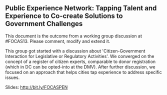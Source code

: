 Public Experience Network: Tapping Talent and Experience to Co-create Solutions to Government Challenges 
---------

This document is the outcome from a working group discussion at #FOCAS13. Please comment, modify and extend it.

This group got started with a discussion about 'Citizen-Government Interaction for Legislative or Regulatory Activities'. We converged on the concept of a register of citizen experts, comparable to donor registration (which in DC can be opted-into at the DMV). After further discussion, we focused on an approach that helps cities tap experience to address specific issues.


Slides: http://bit.ly/FOCASPEN
